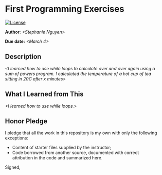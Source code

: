 # First Programming Exercises

 [![License](http://img.shields.io/badge/license-MIT-blue.svg)](http://en.wikipedia.org/wiki/MIT_License)


**Author:** _\<Stephanie Nguyen\>_

**Due date:** _\<March 4\>_

## Description

_\<I learned how to use while loops to calculate over and over again using a sum of powers program. I calculated the temperature of a hot cup of tea sitting in 20C after x minutes\>_

## What I Learned from This

_\<I learned how to use while loops.\>_

## Honor Pledge

I pledge that all the work in this repository is my own with only the following exceptions:

* Content of starter files supplied by the instructor;
* Code borrowed from another source, documented with correct attribution in the code and summarized here.

Signed,
<Stephanie Nguyen>
